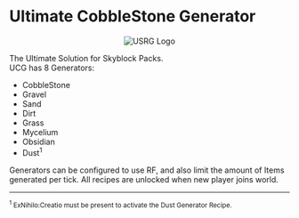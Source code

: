 # Ultimate CobbleStone Generator
<p align="center">
  <img src="https://raw.githubusercontent.com/rafacost/ultimatecobblegen/master/src/main/resources/assets/ultimatecobblegen/textures/wiki/usrg_logo.png" alt="USRG Logo"/>
</p>
The Ultimate Solution for Skyblock Packs.
<br/>
UCG has 8 Generators:
<ul>
<li>CobbleStone</li>
<li>Gravel</li>
<li>Sand</li>
<li>Dirt</li>
<li>Grass</li>
<li>Mycelium</li>
<li>Obsidian</li>
<li>Dust<sup>1</sup></li>
</ul>
Generators can be configured to use RF, and also limit the amount of Items generated per tick.
All recipes are unlocked when new player joins world.<br/>
<hr/>
<small>
<sup>1</sup> ExNihilo:Creatio must be present to activate the Dust Generator Recipe.
</small>
